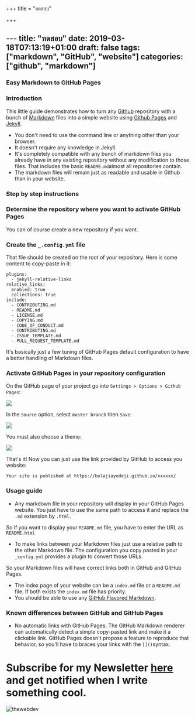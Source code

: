 +++
title = "ทดสอบ"

+++
## --- title: "ทดสอบ" date: 2019-03-18T07:13:19+01:00 draft: false tags: \["markdown", "GitHub", "website"\] categories: \["github", "markdown"\]

### Easy Markdown to GitHub Pages

### Introduction

This little guide demonstrates how to turn any [Github](https://github.com/)
repository with a bunch of [Markdown](https://en.wikipedia.org/wiki/Markdown)
files into a simple website using [Github Pages](https://pages.github.com/) and
[Jekyll](https://jekyllrb.com/).

* You don't need to use the command line or anything other than your browser.
* It doesn't require any knowledge in Jekyll.
* It's completely compatible with any bunch of markdown files you already have in
  any existing repository without any modification to those files. That includes
  the basic `README.md`almost all repositories contain.
* The markdown files will remain just as readable and usable in Github than in
  your website.

### Step by step instructions

### Determine the repository where you want to activate GitHub Pages

You can of course create a new repository if you want.

### Create the `_.config.yml` file

That file should be created on the root of your repository. Here is some content
to copy-paste in it:

    plugins:
      - jekyll-relative-links
    relative_links:
      enabled: true
      collections: true
    include:
      - CONTRIBUTING.md
      - README.md
      - LICENSE.md
      - COPYING.md
      - CODE_OF_CONDUCT.md
      - CONTRIBUTING.md
      - ISSUE_TEMPLATE.md
      - PULL_REQUEST_TEMPLATE.md

It's basically just a few tuning of GitHub Pages default configuration to have
a better handling of Markdown files.

### Activate GitHub Pages in your repository configuration

On the GitHub page of your project go into `Settings > Options > Github Pages`:

![](https://cdn-images-1.medium.com/max/880/0*eZBV54NOulDlzKy8.png)

In the `Source` option, select `master branch` then `Save`:

![](https://cdn-images-1.medium.com/max/880/0*H972YMaFG9Gfiolm.png)

You must also choose a theme:

![](https://cdn-images-1.medium.com/max/880/0*zdXm2jwli-YMIBAh.png)

That's it! Now you can just use the link provided by GitHub to access you
website:

    Your site is published at https://bolajiayodeji.github.io/xxxxxx/

### Usage guide

* Any markdown file in your repository will display in your GitHub Pages website.
  You just have to use the same path to access it and replace the `.md` extension
  by `.html`.

So if you want to display your `README.md` file, you have to enter the URL as
`README.html`

* To make links between your Markdown files just use a relative path to the other
  Markdown file. The configuration you copy pasted in your `_config.yml` provides
  a plugin to convert those URLs.

So your Markdown files will have correct links both in GitHub and GitHub Pages.

* The index page of your website can be a `index.md` file or a `README.md` file.
  If both exists the `index.md` file has priority.
* You should be able to use any [GitHub Flavored
  Markdown](https://guides.github.com/features/mastering-markdown/).

### Known differences between GitHub and GitHub Pages

* No automatic links with GitHub Pages. The GitHub Markdown renderer can
  automatically detect a simple copy-pasted link and make it a clickable link.
  GitHub Pages doesn't propose a feature to reproduce that behavior, so you'll
  have to braces your links with the `[]()`syntax.

# Subscribe for my Newsletter [here](https://eepurl.com/geCCfL) and get notified when I write something cool.

![thewebdev](https://res.cloudinary.com/iambeejayayo/image/upload/c_scale,w_100/v1547954566/fav-500.png)